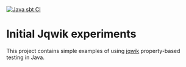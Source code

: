 [![Java sbt CI](https://github.com/lucformalmethodscourse/hello-jqwik-java-sbt/actions/workflows/java-sbt.yml/badge.svg)](https://github.com/lucformalmethodscourse/hello-jqwik-java-sbt/actions/workflows/java-sbt.yml)

# Initial Jqwik experiments

This project contains simple examples of using [jqwik](https://jqwik.net/) property-based testing in Java.
